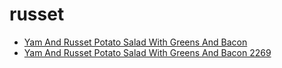 # russet

 * [Yam And Russet Potato Salad With Greens And Bacon](../../index/y/yam-and-russet-potato-salad-with-greens-and-bacon-2269.json)
 * [Yam And Russet Potato Salad With Greens And Bacon 2269](../../index/y/yam-and-russet-potato-salad-with-greens-and-bacon-2269.json)
